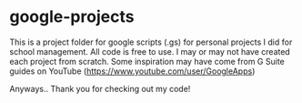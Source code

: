 # google-projects
This is a project folder for google scripts (.gs) for personal projects I did for school management. All code is free to use. 
I may or may not have created each project from scratch.
Some inspiration may have come from G Suite guides on YouTube (https://www.youtube.com/user/GoogleApps)

Anyways..
Thank you for checking out my code!
